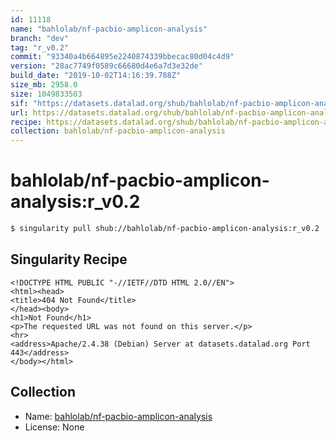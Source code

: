 ```yaml
---
id: 11118
name: "bahlolab/nf-pacbio-amplicon-analysis"
branch: "dev"
tag: "r_v0.2"
commit: "93340a4b664895e2240874339bbecac80d04c4d9"
version: "28ac7749f0589c66680d4e6a7d3e32de"
build_date: "2019-10-02T14:16:39.788Z"
size_mb: 2958.0
size: 1049833503
sif: "https://datasets.datalad.org/shub/bahlolab/nf-pacbio-amplicon-analysis/r_v0.2/2019-10-02-93340a4b-28ac7749/28ac7749f0589c66680d4e6a7d3e32de.sif"
url: https://datasets.datalad.org/shub/bahlolab/nf-pacbio-amplicon-analysis/r_v0.2/2019-10-02-93340a4b-28ac7749/
recipe: https://datasets.datalad.org/shub/bahlolab/nf-pacbio-amplicon-analysis/r_v0.2/2019-10-02-93340a4b-28ac7749/Singularity
collection: bahlolab/nf-pacbio-amplicon-analysis
---
```


# bahlolab/nf-pacbio-amplicon-analysis:r_v0.2

```bash
$ singularity pull shub://bahlolab/nf-pacbio-amplicon-analysis:r_v0.2
```

## Singularity Recipe

```singularity
<!DOCTYPE HTML PUBLIC "-//IETF//DTD HTML 2.0//EN">
<html><head>
<title>404 Not Found</title>
</head><body>
<h1>Not Found</h1>
<p>The requested URL was not found on this server.</p>
<hr>
<address>Apache/2.4.38 (Debian) Server at datasets.datalad.org Port 443</address>
</body></html>
```

## Collection

 - Name: [bahlolab/nf-pacbio-amplicon-analysis](https://github.com/bahlolab/nf-pacbio-amplicon-analysis)
 - License: None

